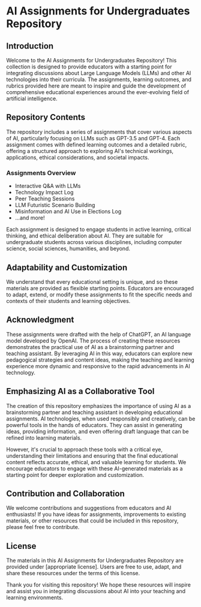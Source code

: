 # AI Assignments for Undergraduates Repository

## Introduction
Welcome to the AI Assignments for Undergraduates Repository! This collection is designed to provide educators with a starting point for integrating discussions about Large Language Models (LLMs) and other AI technologies into their curricula. The assignments, learning outcomes, and rubrics provided here are meant to inspire and guide the development of comprehensive educational experiences around the ever-evolving field of artificial intelligence.

## Repository Contents
The repository includes a series of assignments that cover various aspects of AI, particularly focusing on LLMs such as GPT-3.5 and GPT-4. Each assignment comes with defined learning outcomes and a detailed rubric, offering a structured approach to exploring AI's technical workings, applications, ethical considerations, and societal impacts.

### Assignments Overview
- Interactive Q&A with LLMs
- Technology Impact Log
- Peer Teaching Sessions
- LLM Futuristic Scenario Building
- Misinformation and AI Use in Elections Log
- ...and more!

Each assignment is designed to engage students in active learning, critical thinking, and ethical deliberation about AI. They are suitable for undergraduate students across various disciplines, including computer science, social sciences, humanities, and beyond.

## Adaptability and Customization
We understand that every educational setting is unique, and so these materials are provided as flexible starting points. Educators are encouraged to adapt, extend, or modify these assignments to fit the specific needs and contexts of their students and learning objectives.

## Acknowledgment
These assignments were drafted with the help of ChatGPT, an AI language model developed by OpenAI. The process of creating these resources demonstrates the practical use of AI as a brainstorming partner and teaching assistant. By leveraging AI in this way, educators can explore new pedagogical strategies and content ideas, making the teaching and learning experience more dynamic and responsive to the rapid advancements in AI technology.

## Emphasizing AI as a Collaborative Tool
The creation of this repository emphasizes the importance of using AI as a brainstorming partner and teaching assistant in developing educational assignments. AI technologies, when used responsibly and creatively, can be powerful tools in the hands of educators. They can assist in generating ideas, providing information, and even offering draft language that can be refined into learning materials. 

However, it's crucial to approach these tools with a critical eye, understanding their limitations and ensuring that the final educational content reflects accurate, ethical, and valuable learning for students. We encourage educators to engage with these AI-generated materials as a starting point for deeper exploration and customization.

## Contribution and Collaboration
We welcome contributions and suggestions from educators and AI enthusiasts! If you have ideas for assignments, improvements to existing materials, or other resources that could be included in this repository, please feel free to contribute.

## License
The materials in this AI Assignments for Undergraduates Repository are provided under [appropriate license]. Users are free to use, adapt, and share these resources under the terms of this license.

Thank you for visiting this repository! We hope these resources will inspire and assist you in integrating discussions about AI into your teaching and learning environments.

